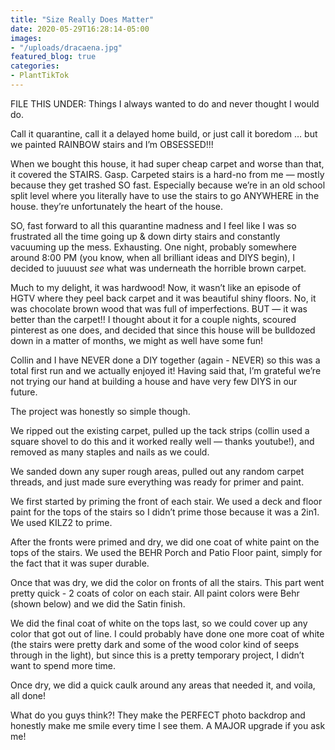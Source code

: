 ```yaml
---
title: "Size Really Does Matter"
date: 2020-05-29T16:28:14-05:00
images:
- "/uploads/dracaena.jpg"
featured_blog: true
categories:
- PlantTikTok
---
```


FILE THIS UNDER: Things I always wanted to do and never thought I would do. 

Call it quarantine, call it a delayed home build, or just call it boredom … but we painted RAINBOW stairs and I’m OBSESSED!!! 

When we bought this house, it had super cheap carpet and worse than that, it covered the STAIRS. Gasp. Carpeted stairs is a hard-no from me — mostly because they get trashed SO fast. Especially because we’re in an old school split level where you literally have to use the stairs to go ANYWHERE in the house. they’re unfortunately the heart of the house. 

SO, fast forward to all this quarantine madness and I feel like I was so frustrated all the time going up & down dirty stairs and constantly vacuuming up the mess. Exhausting. One night, probably somewhere around 8:00 PM (you know, when all brilliant ideas and DIYS begin), I decided to juuuust *see* what was underneath the horrible brown carpet. 

Much to my delight, it was hardwood! Now, it wasn’t like an episode of HGTV where they peel back carpet and it was beautiful shiny floors. No, it was chocolate brown wood that was full of imperfections. BUT — it was better than the carpet!! I thought about it for a couple nights, scoured pinterest as one does, and decided that since this house will be bulldozed down in a matter of months, we might as well have some fun! 

Collin and I have NEVER done a DIY together (again - NEVER) so this was a total first run and we actually enjoyed it! Having said that, I’m grateful we’re not trying our hand at building a house and have very few DIYS in our future. 

The project was honestly so simple though. 

We ripped out the existing carpet, pulled up the tack strips (collin used a square shovel to do this and it worked really well — thanks youtube!), and removed as many staples and nails as we could. 

We sanded down any super rough areas, pulled out any random carpet threads, and just made sure everything was ready for primer and paint. 

We first started by priming the front of each stair. We used a deck and floor paint for the tops of the stairs so I didn’t prime those because it was a 2in1. We used KILZ2 to prime. 

 After the fronts were primed and dry, we did one coat of white paint on the tops of the stairs. We used the BEHR Porch and Patio Floor paint, simply for the fact that it was super durable. 

Once that was dry, we did the color on fronts of all the stairs. This part went pretty quick - 2 coats of color on each stair. All paint colors were Behr (shown below) and we did the Satin finish. 

We did the final coat of white on the tops last, so we could cover up any color that got out of line. I could probably have done one more coat of white (the stairs were pretty dark and some of the wood color kind of seeps through in the light), but since this is a pretty temporary project, I didn’t want to spend more time. 

Once dry, we did a quick caulk around any areas that needed it, and voila, all done! 

What do you guys think?! They make the PERFECT photo backdrop and honestly make me smile every time I see them. A MAJOR upgrade if you ask me!